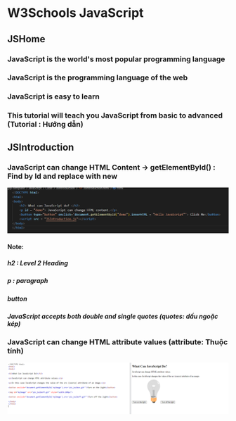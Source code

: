 # W3Schools JavaScript
## JSHome
### JavaScript is the world's most popular programming language
### JavaScript is the programming language of the web
### JavaScript is easy to learn
### This tutorial will teach you JavaScript from basic to advanced (Tutorial : Hướng dẫn)
## JSIntroduction
### JavaScript can change HTML Content -> getElementById() : Find by Id and replace with new
![alt text](image.png)
####    Note: 
#####       h2 : Level 2 Heading
#####       p : paragraph
#####       button
#####       JavaScript accepts both double and single quotes (quotes: dấu ngoặc kép)
### JavaScript can change HTML attribute values (attribute: Thuộc tính)
![alt text](image-1.png)

